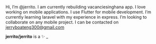  Hi, I’m @jerrito.
 I am currently rebuilding vacanciesinghana app.
 I love working on mobile applications.
 I use Flutter for mobile development.
 I’m currently learning laravel with my experience in express.
 I’m looking to collaborate on any mobile project.
 I can be contacted on jerryboateng300@gmail.com

<!--
**jerrito/jerrito** is a ✨ _special_ ✨ repository because its `README.md` (this file) appears on your GitHub profile.

Here are some ideas to get you started:

- 🔭 I’m currently working on ...
- 🌱 I’m currently learning ...
- 👯 I’m looking to collaborate on ...
- 🤔 I’m looking for help with ...
- 💬 Ask me about ...
- 📫 How to reach me: ...
- 😄 Pronouns: ...
- ⚡ Fun fact: ...
-->

**jerrito/jerrito** is a ✨ _

